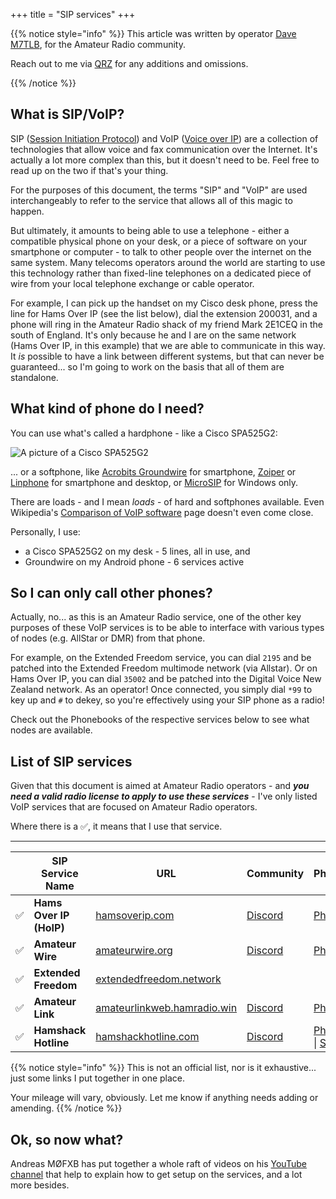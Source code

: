 +++
title = "SIP services"
+++

{{% notice style="info" %}}
This article was written by operator [Dave M7TLB][QRZ], for the Amateur Radio community.

Reach out to me via [QRZ][QRZ] for any additions and omissions.

[QRZ]: https://qrz.com/db/M7TLB

{{% /notice %}}

## What is SIP/VoIP?

SIP ([Session Initiation Protocol](https://en.wikipedia.org/wiki/Session_Initiation_Protocol)) and VoIP ([Voice over IP](https://en.wikipedia.org/wiki/Voice_over_IP)) are a collection of technologies that allow voice and fax communication over the Internet.  It's actually a lot more complex than this, but it doesn't need to be.  Feel free to read up on the two if that's your thing.

For the purposes of this document, the terms "SIP" and "VoIP" are used interchangeably to refer to the service that allows all of this magic to happen.

But ultimately, it amounts to being able to use a telephone - either a compatible physical phone on your desk, or a piece of software on your smartphone or computer - to talk to other people over the internet on the same system.  Many telecoms operators around the world are starting to use this technology rather than fixed-line telephones on a dedicated piece of wire from your local telephone exchange or cable operator.

For example, I can pick up the handset on my Cisco desk phone, press the line for Hams Over IP (see the list below), dial the extension 200031, and a phone will ring in the Amateur Radio shack of my friend Mark 2E1CEQ in the south of England.  It's only because he and I are on the same network (Hams Over IP, in this example) that we are able to communicate in this way.  It *is* possible to have a link between different systems, but that can never be guaranteed... so I'm going to work on the basis that all of them are standalone.

## What kind of phone do I need?

You can use what's called a hardphone - like a Cisco SPA525G2:

![A picture of a Cisco SPA525G2](https://img.hamphotos.com/mt0QsjdA.jpg)

... or a softphone, like [Acrobits Groundwire](https://www.acrobits.net/sip-client-ios-android/) for smartphone, [Zoiper](https://www.zoiper.com/) or [Linphone](https://www.linphone.org/) for smartphone and desktop, or [MicroSIP](https://www.microsip.org/) for Windows only.  

There are loads - and I mean *loads* - of hard and softphones available.  Even Wikipedia's [Comparison of VoIP software](https://en.wikipedia.org/wiki/Comparison_of_VoIP_software) page doesn't even come close.

Personally, I use:

* a Cisco SPA525G2 on my desk - 5 lines, all in use, and
* Groundwire on my Android phone - 6 services active

## So I can only call other phones?

Actually, no... as this is an Amateur Radio service, one of the other key purposes of these VoIP services is to be able to interface with various types of nodes (e.g. AllStar or DMR) from that phone.

For example, on the Extended Freedom service, you can dial `2195` and be patched into the Extended Freedom multimode network (via Allstar).  Or on Hams Over IP, you can dial `35002` and be patched into the Digital Voice New Zealand network.  As an operator!  Once connected, you simply dial `*99` to key up and `#` to dekey, so you're effectively using your SIP phone as a radio!

Check out the Phonebooks of the respective services below to see what nodes are available.

## List of SIP services

Given that this document is aimed at Amateur Radio operators - and ***you need a valid radio license to apply to use these services*** - I've only listed VoIP services that are focused on Amateur Radio operators.

Where there is a :white_check_mark:, it means that I use that service.

----

| &nbsp; | SIP Service Name | URL | Community | Phonebook | Helpdesk | Wiki |
| - | ---------------- | --- | --------- | --------- | -------- | ---- |
| :white_check_mark: | **Hams Over IP (HoIP)** | [hamsoverip.com](https://hamsoverip.com/) | [Discord](https://discord.gg/hEJqeV7W9Q) | [Phonebook](https://pb.hamsoverip.com/) | [Helpdesk](https://helpdesk.hamsoverip.com/osticket/) | [Wiki](https://hamsoverip.github.io/wiki/) |
| :white_check_mark: | **Amateur Wire** | [amateurwire.org](https://amateurwire.org/) | [Discord](https://discord.gg/G6wMWuM7PX) | [Phonebook](https://amateurwire.org/index.php/phone-book/) | | |
| :white_check_mark: | **Extended Freedom** | [extendedfreedom.network](https://extendedfreedom.network/) | |  | | |
| :white_check_mark: | **Amateur Link** | [amateurlinkweb.hamradio.win](https://amateurlinkweb.hamradio.win/) | [Discord](https://discord.gg/7F2GqDrQnV) | [Phonebook](https://amateurlinkweb.hamradio.win/phonebook.html) | [#questions](https://discord.com/channels/1016485122410823711/1016485273074405447) | |
| :white_check_mark: | **Hamshack Hotline** | [hamshackhotline.com](https://hamshackhotline.com/) | [Discord](https://discord.gg/YaGsRZWa6C) | [Phonebook](https://apps.hamshackhotline.com:9091/search.php) \| [Services](https://apps.hamshackhotline.com:9091/services.php) | [Helpdesk](https://apps.hamshackhotline.com:9090/) | [Wiki](https://wiki.hamshackhotline.com/) |

{{% notice style="info" %}}
This is not an official list, nor is it exhaustive... just some links I put together in one place.

Your mileage will vary, obviously.  Let me know if anything needs adding or amending.
{{% /notice %}}

## Ok, so now what?

Andreas MØFXB has put together a whole raft of videos on his [YouTube channel](https://youtube.com/channel/UCZ9XB3QvsIDmgeMyuFsIW5A) that help to explain how to get setup on the services, and a lot more besides.
